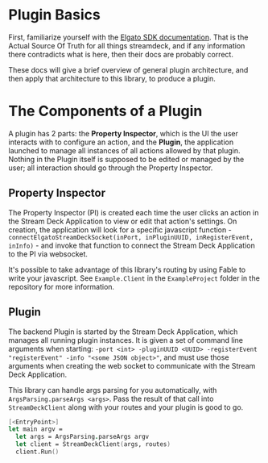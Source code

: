 # Plugin Basics

First, familiarize yourself with the [Elgato SDK documentation](https://developer.elgato.com/documentation/stream-deck/sdk/overview/). That is the Actual Source Of Truth for all things streamdeck, and if any information there contradicts what is here, then their docs are probably correct.

These docs will give a brief overview of general plugin architecture, and then apply that architecture to this library, to produce a plugin.

# The Components of a Plugin

A plugin has 2 parts: the **Property Inspector**, which is the UI the user interacts with to configure an action, and the **Plugin**, the application launched to manage all instances of all actions allowed by that plugin. Nothing in the Plugin itself is supposed to be edited or managed by the user; all interaction should go through the Property Inspector.

## Property Inspector

The Property Inspector (PI) is created each time the user clicks an action in the Stream Deck Application to view or edit that action's settings. On creation, the application will look for a specific javascript function - `connectElgatoStreamDeckSocket(inPort, inPluginUUID, inRegisterEvent, inInfo)` - and invoke that function to connect the Stream Deck Application to the PI via websocket.

It's possible to take advantage of this library's routing by using Fable to write your javascript. See `Example.Client` in the `ExampleProject` folder in the repository for more information.

## Plugin

The backend Plugin is started by the Stream Deck Application, which manages all running plugin instances. It is given a set of command line arguments when starting: `-port <int> -pluginUUID <UUID> -registerEvent "registerEvent" -info "<some JSON object>"`, and must use those arguments when creating the web socket to communicate with the Stream Deck Application. 

This library can handle args parsing for you automatically, with `ArgsParsing.parseArgs <args>`. Pass the result of that call into `StreamDeckClient` along with your routes and your plugin is good to go.

```FSharp
[<EntryPoint>]
let main argv =
  let args = ArgsParsing.parseArgs argv
  let client = StreamDeckClient(args, routes)
  client.Run()
```